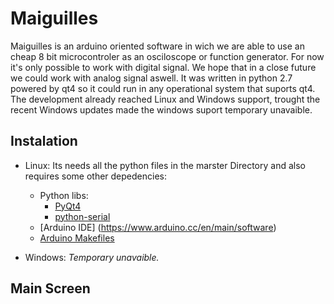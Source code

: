# Maiguilles
Maiguilles is an arduino oriented software in wich we are able to use an cheap 8 bit microcontroler as an osciloscope or function generator. For now it's only possible to work with digital signal. We hope that in a close future we could work with analog signal aswell. It was written in python 2.7 powered by qt4 so it could run in any operational system that suports qt4. The development already reached Linux and Windows support, trought the recent Windows updates made the windows suport temporary unavaible.

## Instalation
* Linux: Its needs all the python files in the marster Directory and also requires some other depedencies:
  * Python libs:
    * [PyQt4](https://pypi.org/project/PyQt4/)
    * [python-serial](https://pyserial.readthedocs.io/en/latest/shortintro.html)
  * [Arduino IDE] (https://www.arduino.cc/en/main/software)
  * [Arduino Makefiles](https://github.com/sudar/Arduino-Makefile)
 
* Windows: *Temporary unavaible.*

## Main Screen
